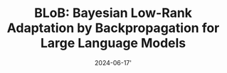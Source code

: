---
title: "BLoB: Bayesian Low-Rank Adaptation by Backpropagation for Large Language Models"
collection: publications
permalink: /publication/2024-06-17-blob
tldr: "We propose a Bayesian Low-Rank Adaptation framework for LLMs that continuously and jointly adjusts both the mean and covariance of LLM parameters throughout the whole fine-tuning process, which effectively alleviates the problem of LLMs' overconfidence."
date: 2024-06-17'
venue: '<i>Thirty-Eighth Annual Conference on Neural Information Processing Systems (NeurIPS),</i> 2024.'
paperurl: 'https://arxiv.org/pdf/2406.11675'
codeurl: 'https://github.com/Wang-ML-Lab/bayesian-peft'
img: '/images/publications/blob.png'
authors: "Yibin Wang*, <b>Haizhou Shi</b>*, Ligong Han, Dimitris Metaxas, Hao Wang"
selected: true
---